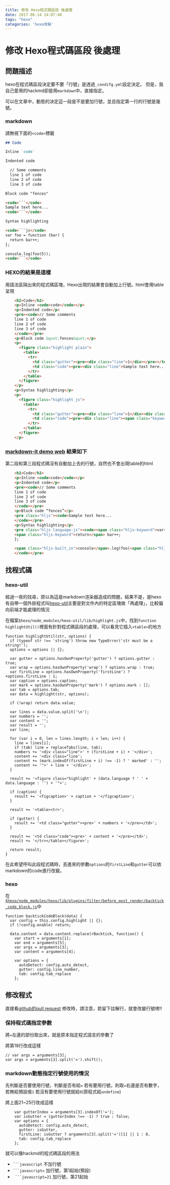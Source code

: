 ```yaml
---
title: 修改 Hexo程式碼區段 後處理
date: 2017-06-14 14:07:48
tags: "hexo"
categories: 'hexo改裝'
---
```


# 修改 Hexo程式碼區段 後處理

## 問題描述

hexo在程式碼區段決定要不要「行號」是透過`_condifg.yml`設定決定。
但是，我自己愛用的hackmd卻是用`markdown`中，直接指定。

可以在文章中，動態的決定這一段是不是要加行號，並且指定第一行的行號是幾號。

### markdown

請無視下面的`<code>`標籤

```markdown
## Code

Inline `code`

Indented code

  // Some comments
  line 1 of code
  line 2 of code
  line 3 of code

Block code "fences"

<code>```</code>
Sample text here...
<code>```</code>

Syntax highlighting

<code>```js</code>
var foo = function (bar) {
  return bar++;
};

console.log(foo(5));
<code>```</code>
```

### HEXO的結果是這樣

用語法區隔出來的程式碼區塊，Hexo出現的結果會自動加上行號。html會用table呈現

```html
    <h2>Code</h2>
    <p>Inline <code>code</code></p>
    <p>Indented code</p>
    <pre><code>// Some comments
    line 1 of code
    line 2 of code
    line 3 of code
    </code></pre>
    <p>Block code &quot;fences&quot;</p>
    <p>
      <figure class="highlight plain">
        <table>
          <tr>
            <td class="gutter"><pre><div class="line">1</div></pre></td>
            <td class="code"><pre><div class="line">Sample text here...</div></pre></td>
          </tr>
        </table>
      </figure>
    </p>
    <p>Syntax highlighting</p>
    <p>
      <figure class="highlight js">
        <table>
          <tr>
            <td class="gutter"><pre><div class="line">1</div><div class="line">2</div><div class="line">3</div><div class="line">4</div><div class="line">5</div></pre></td>
            <td class="code"><pre><div class="line"><span class="keyword">var</span> foo = <span class="function"><span class="keyword">function</span> (<span class="params">bar</span>) </span>&#123;</div><div class="line">  <span class="keyword">return</span> bar++;</div><div class="line">&#125;;</div><div class="line"></div><div class="line"><span class="built_in">console</span>.log(foo(<span class="number">5</span>));</div></pre></td>
          </tr>
        </table>
      </figure>
    </p>
```

### [markdown-it demo web](https://markdown-it.github.io/) 結果如下

第二段和第三段程式碼沒有自動加上去的行號，自然也不會出現table的html

```html
    <h2>Code</h2>
    <p>Inline <code>code</code></p>
    <p>Indented code</p>
    <pre><code>// Some comments
    line 1 of code
    line 2 of code
    line 3 of code
    </code></pre>
    <p>Block code “fences”</p>
    <pre class="hljs"><code>Sample text here...
    </code></pre>
    <p>Syntax highlighting</p>
    <pre class="hljs language-js"><code><span class="hljs-keyword">var</span> foo = <span class="hljs-function"><span class="hljs-keyword">function</span> (<span class="hljs-params">bar</span>) </span>{
    <span class="hljs-keyword">return</span> bar++;
    };

    <span class="hljs-built_in">console</span>.log(foo(<span class="hljs-number">5</span>));
    </code></pre>
```

## 找程式碼

### hexo-util

經過一夜的找尋，原以為這是markdown渲染器造成的問題，結果不是，是hexo有自帶一個外掛程式叫[hexo-util](https://github.com/hexojs/hexo-util)主要是對文件內的特定區塊做「再處理」，比較偏向前端才能處理的情況

在檔案`$hexo/node_modules/hexo-util/lib/highlight.js`中，找到`function highlightUtil()`裡面有針對程式碼區段的處理，可以看見它插入`<table>`的地方

```javascript=
function highlightUtil(str, options) {
  if (typeof str !== 'string') throw new TypeError('str must be a string!');
  options = options || {};

  var gutter = options.hasOwnProperty('gutter') ? options.gutter : true;
  var wrap = options.hasOwnProperty('wrap') ? options.wrap : true;
  var firstLine = options.hasOwnProperty('firstLine') ? +options.firstLine : 1;
  var caption = options.caption;
  var mark = options.hasOwnProperty('mark') ? options.mark : [];
  var tab = options.tab;
  var data = highlight(str, options);

  if (!wrap) return data.value;

  var lines = data.value.split('\n');
  var numbers = '';
  var content = '';
  var result = '';
  var line;

  for (var i = 0, len = lines.length; i < len; i++) {
    line = lines[i];
    if (tab) line = replaceTabs(line, tab);
    numbers += '<div class="line">' + (firstLine + i) + '</div>';
    content += '<div class="line';
    content += (mark.indexOf(firstLine + i) !== -1) ? ' marked' : '';
    content += '">' + line + '</div>';
  }

  result += '<figure class="highlight' + (data.language ? ' ' + data.language : '') + '">';

  if (caption) {
    result += '<figcaption>' + caption + '</figcaption>';
  }

  result += '<table><tr>';

  if (gutter) {
    result += '<td class="gutter"><pre>' + numbers + '</pre></td>';
  }

  result += '<td class="code"><pre>' + content + '</pre></td>';
  result += '</tr></table></figure>';

  return result;
}
```

在此希望呼叫此段程式碼時，丟進來的參數`options`的`firstLine`和`gutter`可以依markdown的code進行改變。

### hexo

在[`$hexo/node_modules/hexo/lib/plugins/filter/before_post_render/backtick_code_block.js`](https://github.com/dwatow/hexo/blob/master/lib/plugins/filter/before_post_render/backtick_code_block.js)中

```javascript=11
function backtickCodeBlock(data) {
  var config = this.config.highlight || {};
  if (!config.enable) return;

  data.content = data.content.replace(rBacktick, function() {
    var start = arguments[1];
    var end = arguments[5];
    var args = arguments[3];
    var content = arguments[4];

    var options = {
      autoDetect: config.auto_detect,
      gutter: config.line_number,
      tab: config.tab_replace
    };
```

## 修改程式

直接看[github的pull request](https://github.com/hexojs/hexo/pull/2612/files?diff=split)
修改時，請注意，若留下註解行，就會改變行號唷!!

### 保持程式碼指定參數
將`=`左邊的部份取出來，就是原本指定程式語言的參數了

將第18行改成這樣

```javascript=18
// var args = arguments[3];
var args = arguments[3].split('=').shift();
```

### markdown動態指定行號使用的情況

先判斷是否要使用行號，判斷是否有給`=`
若有要用行號，則取`=`右邊是否有數字，若無給預設值`1`
若沒有要使用行號就給`0`(原程式給`undefine`)

將上面21~25行改成這樣

```javascript=21
    var gutterIndex = arguments[3].indexOf('=');
    var isGutter = (gutterIndex !== -1) ? true : false;
    var options = {
      autoDetect: config.auto_detect,
      gutter: isGutter,
      firstLine: isGutter ? arguments[3].split('=')[1] || 1 : 0,
      tab: config.tab_replace
    };
```



就可以像hackmd的程式碼區段的用法
- ` ```javascript ` 不加行號
- ` ```javascript= ` 加行號，第1起始(預設)
- ` ```javascript=21` 加行號，第21起始

